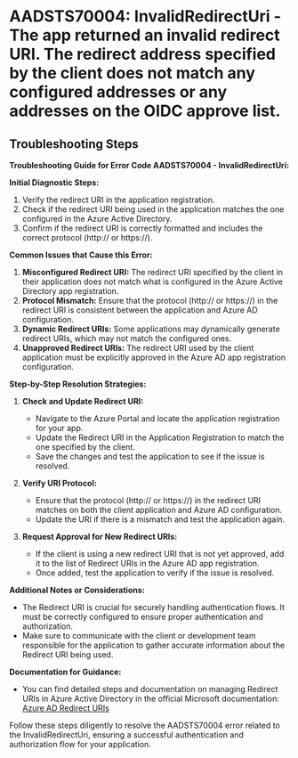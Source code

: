 
# AADSTS70004: InvalidRedirectUri - The app returned an invalid redirect URI. The redirect address specified by the client does not match any configured addresses or any addresses on the OIDC approve list.


## Troubleshooting Steps
**Troubleshooting Guide for Error Code AADSTS70004 - InvalidRedirectUri:**

**Initial Diagnostic Steps:**
1. Verify the redirect URI in the application registration.
2. Check if the redirect URI being used in the application matches the one configured in the Azure Active Directory.
3. Confirm if the redirect URI is correctly formatted and includes the correct protocol (http:// or https://).

**Common Issues that Cause this Error:**
1. **Misconfigured Redirect URI:** The redirect URI specified by the client in their application does not match what is configured in the Azure Active Directory app registration.
2. **Protocol Mismatch:** Ensure that the protocol (http:// or https://) in the redirect URI is consistent between the application and Azure AD configuration.
3. **Dynamic Redirect URIs:** Some applications may dynamically generate redirect URIs, which may not match the configured ones.
4. **Unapproved Redirect URIs:** The redirect URI used by the client application must be explicitly approved in the Azure AD app registration configuration.

**Step-by-Step Resolution Strategies:**
1. **Check and Update Redirect URI:**
   - Navigate to the Azure Portal and locate the application registration for your app.
   - Update the Redirect URI in the Application Registration to match the one specified by the client.
   - Save the changes and test the application to see if the issue is resolved.

2. **Verify URI Protocol:**
   - Ensure that the protocol (http:// or https://) in the redirect URI matches on both the client application and Azure AD configuration.
   - Update the URI if there is a mismatch and test the application again.

3. **Request Approval for New Redirect URIs:**
   - If the client is using a new redirect URI that is not yet approved, add it to the list of Redirect URIs in the Azure AD app registration.
   - Once added, test the application to verify if the issue is resolved.

**Additional Notes or Considerations:**
- The Redirect URI is crucial for securely handling authentication flows. It must be correctly configured to ensure proper authentication and authorization.
- Make sure to communicate with the client or development team responsible for the application to gather accurate information about the Redirect URI being used.

**Documentation for Guidance:**
- You can find detailed steps and documentation on managing Redirect URIs in Azure Active Directory in the official Microsoft documentation:
  [Azure AD Redirect URIs](https://docs.microsoft.com/en-us/azure/active-directory/develop/active-directory-protocols-oauth-code#redirect-uri-redirection-endpoint)

Follow these steps diligently to resolve the AADSTS70004 error related to the InvalidRedirectUri, ensuring a successful authentication and authorization flow for your application.